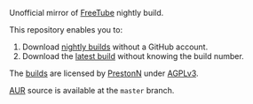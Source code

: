 Unofficial mirror of [FreeTube](https://github.com/FreeTubeApp/FreeTube) nightly build.

This repository enables you to:

1. Download [nightly builds](https://github.com/FreeTubeApp/FreeTube/actions/workflows/build.yml) without a GitHub account.
2. Download the [latest build](https://github.com/curbengh/freetube-nightly/releases/latest/download/freetube.pacman.tar.xz) without knowing the build number.

The [builds](https://github.com/curbengh/freetube-nightly/releases) are licensed by [PrestonN](https://github.com/FreeTubeApp) under [AGPLv3](https://github.com/curbengh/freetube-nightly).

[AUR](https://aur.archlinux.org/packages/freetube-nightly) source is available at the `master` branch.
